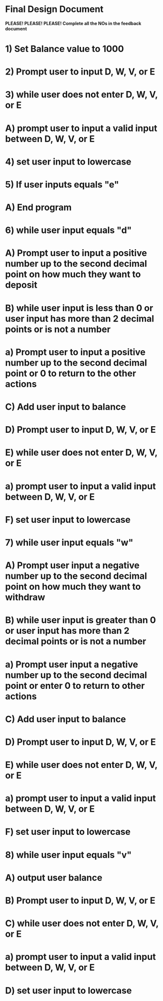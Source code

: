 # Final Design Document
#### PLEASE! PLEASE! PLEASE! Complete all the NOs in the feedback document 
# 1) Set Balance value to 1000
# 2) Prompt user to input D, W, V, or E
# 3) while user does not enter D, W, V, or E
#       A) prompt user to input a valid input between D, W, V, or E
# 4) set user input to lowercase
# 5) If user inputs equals "e"
#       A) End program
# 6) while user input equals "d"
#       A) Prompt user to input a positive number up to the second decimal point on how much they want to deposit
#       B) while user input is less than 0 or user input has more than 2 decimal points or is not a number
#           a) Prompt user to input a positive number up to the second decimal point or 0 to return to the other actions
#       C) Add user input to balance 
#       D) Prompt user to input D, W, V, or E
#       E) while user does not enter D, W, V, or E
#           a) prompt user to input a valid input between D, W, V, or E
#       F) set user input to lowercase
# 7) while user input equals "w" 
#       A) Prompt user input a negative number up to the second decimal point on how much they want to withdraw
#       B) while user input is greater than 0 or user input has more than 2 decimal points or is not a number
#           a) Prompt user input a negative number up to the second decimal point or enter 0 to return to other actions
#       C) Add user input to balance 
#       D) Prompt user to input D, W, V, or E
#       E) while user does not enter D, W, V, or E
#           a) prompt user to input a valid input between D, W, V, or E
#       F) set user input to lowercase
# 8) while user input equals "v"
#       A) output user balance 
#       B) Prompt user to input D, W, V, or E
#       C) while user does not enter D, W, V, or E
#           a) prompt user to input a valid input between D, W, V, or E
#       D) set user input to lowercase
